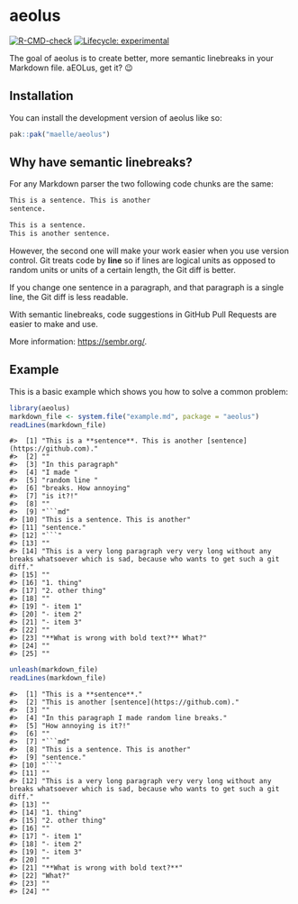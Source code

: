 
<!-- README.md is generated from README.Rmd. Please edit that file -->

# aeolus

<!-- badges: start -->

[![R-CMD-check](https://github.com/maelle/aeolus/actions/workflows/R-CMD-check.yaml/badge.svg)](https://github.com/maelle/aeolus/actions/workflows/R-CMD-check.yaml)
[![Lifecycle:
experimental](https://img.shields.io/badge/lifecycle-experimental-orange.svg)](https://lifecycle.r-lib.org/articles/stages.html#experimental)
<!-- badges: end -->

The goal of aeolus is to create better, more semantic linebreaks in your
Markdown file. aEOLus, get it? :wink:

## Installation

You can install the development version of aeolus like so:

``` r
pak::pak("maelle/aeolus")
```

## Why have semantic linebreaks?

For any Markdown parser the two following code chunks are the same:

``` md
This is a sentence. This is another
sentence.
```

``` md
This is a sentence. 
This is another sentence.
```

However, the second one will make your work easier when you use version
control. Git treats code by **line** so if lines are logical units as
opposed to random units or units of a certain length, the Git diff is
better.

If you change one sentence in a paragraph, and that paragraph is a
single line, the Git diff is less readable.

With semantic linebreaks, code suggestions in GitHub Pull Requests are
easier to make and use.

More information: <https://sembr.org/>.

## Example

This is a basic example which shows you how to solve a common problem:

``` r
library(aeolus)
markdown_file <- system.file("example.md", package = "aeolus")
readLines(markdown_file)
```

    #>  [1] "This is a **sentence**. This is another [sentence](https://github.com)."                                                           
    #>  [2] ""                                                                                                                                  
    #>  [3] "In this paragraph"                                                                                                                 
    #>  [4] "I made "                                                                                                                           
    #>  [5] "random line "                                                                                                                      
    #>  [6] "breaks. How annoying"                                                                                                              
    #>  [7] "is it?!"                                                                                                                           
    #>  [8] ""                                                                                                                                  
    #>  [9] "```md"                                                                                                                             
    #> [10] "This is a sentence. This is another"                                                                                               
    #> [11] "sentence."                                                                                                                         
    #> [12] "```"                                                                                                                               
    #> [13] ""                                                                                                                                  
    #> [14] "This is a very long paragraph very very long without any breaks whatsoever which is sad, because who wants to get such a git diff."
    #> [15] ""                                                                                                                                  
    #> [16] "1. thing"                                                                                                                          
    #> [17] "2. other thing"                                                                                                                    
    #> [18] ""                                                                                                                                  
    #> [19] "- item 1"                                                                                                                          
    #> [20] "- item 2"                                                                                                                          
    #> [21] "- item 3"                                                                                                                          
    #> [22] ""                                                                                                                                  
    #> [23] "**What is wrong with bold text?** What?"                                                                                           
    #> [24] ""                                                                                                                                  
    #> [25] ""

``` r
unleash(markdown_file)
readLines(markdown_file)
```

    #>  [1] "This is a **sentence**."                                                                                                           
    #>  [2] "This is another [sentence](https://github.com)."                                                                                   
    #>  [3] ""                                                                                                                                  
    #>  [4] "In this paragraph I made random line breaks."                                                                                      
    #>  [5] "How annoying is it?!"                                                                                                              
    #>  [6] ""                                                                                                                                  
    #>  [7] "```md"                                                                                                                             
    #>  [8] "This is a sentence. This is another"                                                                                               
    #>  [9] "sentence."                                                                                                                         
    #> [10] "```"                                                                                                                               
    #> [11] ""                                                                                                                                  
    #> [12] "This is a very long paragraph very very long without any breaks whatsoever which is sad, because who wants to get such a git diff."
    #> [13] ""                                                                                                                                  
    #> [14] "1. thing"                                                                                                                          
    #> [15] "2. other thing"                                                                                                                    
    #> [16] ""                                                                                                                                  
    #> [17] "- item 1"                                                                                                                          
    #> [18] "- item 2"                                                                                                                          
    #> [19] "- item 3"                                                                                                                          
    #> [20] ""                                                                                                                                  
    #> [21] "**What is wrong with bold text?**"                                                                                                 
    #> [22] "What?"                                                                                                                             
    #> [23] ""                                                                                                                                  
    #> [24] ""
